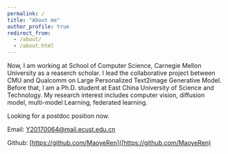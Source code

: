 ```yaml
---
permalink: /
title: "About me"
author_profile: true
redirect_from: 
  - /about/
  - /about.html
---
```


Now, I am working at School of Computer Science, Carnegie Mellon University as a reaserch scholar.  I lead the collaborative project between CMU and Qualcomm on Large Personalized Text2image Generative Model.  Before that, I am a Ph.D. student at East China University of Science and Technology.  My research interest includes computer vision, diffusion model, multi-model Learning, federated learning.

Looking for a postdoc position now. 



Email: [Y20170064@mail.ecust.edu.cn](mailto:Y20170064@mail.ecust.edu.cn)

Github: [https://github.com/MaoyeRen]([https://github.com/MaoyeRen)

